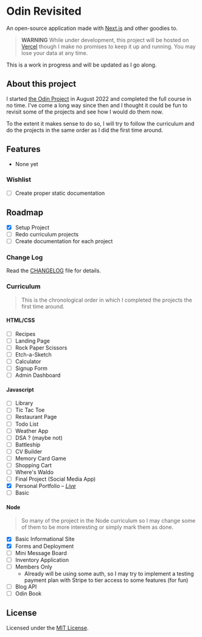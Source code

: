 # Odin Revisited

An open-source application made with [Next.js](https://nextjs.org/) and other goodies to.

> **WARNING** 
> While under development, this project will be hosted on [Vercel](https://vercel.com/) though I make no promises to keep it up and running. You may lose your data at any time.

This is a work in progress and will be updated as I go along.

## About this project

I started [the Odin Project](https://www.theodinproject.com/) in August 2022 and completed the full course in no time.
I've come a long way since then and I thought it could be fun to revisit some of the projects and see how I would do them now.

To the extent it makes sense to do so, I will try to follow the curriculum and do the projects in the same order as I did the first time around.

## Features
- None yet

### Wishlist
- [ ] Create proper static documentation 

## Roadmap

- [x] Setup Project
- [ ] Redo curriculum projects
- [ ] Create documentation for each project

### Change Log

Read the [CHANGELOG](CHANGELOG.md) file for details.

### Curriculum

> This is the chronological order in which I completed the projects the first time around.

#### HTML/CSS

- [ ] Recipes
- [ ] Landing Page
- [ ] Rock Paper Scissors
- [ ] Etch-a-Sketch
- [ ] Calculator
- [ ] Signup Form
- [ ] Admin Dashboard

#### Javascript

- [ ] Library
- [ ] Tic Tac Toe
- [ ] Restaurant Page
- [ ] Todo List
- [ ] Weather App
- [ ] DSA ? (maybe not)
- [ ] Battleship
- [ ] CV Builder
- [ ] Memory Card Game
- [ ] Shopping Cart
- [ ] Where's Waldo
- [ ] Final Project (Social Media App)
- [x] Personal Portfolio – [*Live*](https://www.hjartlandd.dev/)
- [ ] Basic

#### Node

>So many of the project in the Node curriculum so I may change some of them to be more interesting or simply mark them as done.

- [x] Basic Informational Site 
- [x] Forms and Deployment
- [ ] Mini Message Board
- [ ] Inventory Application
- [ ] Members Only
  - Already will be using some auth, so I may try to implement a testing payment plan with Stripe to tier access to some features (for fun)
- [ ] Blog API
- [ ] Odin Book

## License
Licensed under the [MIT License](LICENSE.md).
